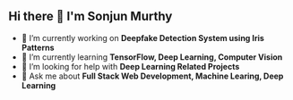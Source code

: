 ## Hi there 👋 I'm Sonjun Murthy


- 🔭 I’m currently working on **Deepfake Detection System using Iris Patterns** 
- 🌱 I’m currently learning **TensorFlow, Deep Learning, Computer Vision**
- 🤔 I’m looking for help with **Deep Learning Related Projects**
- 💬 Ask me about **Full Stack Web Development, Machine Learing, Deep Learning**

